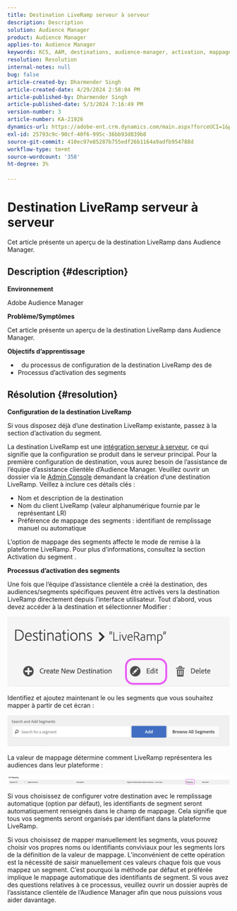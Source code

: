 ```yaml
---
title: Destination LiveRamp serveur à serveur
description: Description
solution: Audience Manager
product: Audience Manager
applies-to: Audience Manager
keywords: KCS, AAM, destinations, audience-manager, activation, mappages, S2S, serveur à serveur
resolution: Resolution
internal-notes: null
bug: false
article-created-by: Dharmender Singh
article-created-date: 4/29/2024 2:58:04 PM
article-published-by: Dharmender Singh
article-published-date: 5/3/2024 7:16:49 PM
version-number: 3
article-number: KA-21926
dynamics-url: https://adobe-ent.crm.dynamics.com/main.aspx?forceUCI=1&pagetype=entityrecord&etn=knowledgearticle&id=690836e1-3806-ef11-9f8a-6045bd034c54
exl-id: 25793c9c-90cf-40f6-995c-36bb93d839b8
source-git-commit: 410ec97e85287b755edf26b1164a9adfb954788d
workflow-type: tm+mt
source-wordcount: '358'
ht-degree: 3%

---
```


# Destination LiveRamp serveur à serveur


Cet article présente un aperçu de la destination LiveRamp dans Audience Manager.

## Description {#description}


<b>Environnement</b>

Adobe Audience Manager

<b>Problème/Symptômes</b>

Cet article présente un aperçu de la destination LiveRamp dans Audience Manager.

<b>Objectifs d’apprentissage</b>

- &#x200B; &#x200B;  du processus de configuration de la destination LiveRamp des  de 
- Processus d’activation des segments



## Résolution {#resolution}


<b>Configuration de la destination LiveRamp</b>

Si vous disposez déjà d’une destination LiveRamp existante, passez à la section d’activation du segment. 

La destination LiveRamp est une [intégration serveur à serveur](https://experienceleague.adobe.com/docs/audience-manager/user-guide/features/destinations/device-based/device-based-destinations-list.html?lang=fr), ce qui signifie que la configuration se produit dans le serveur principal. Pour la première configuration de destination, vous aurez besoin de l’assistance de l’équipe d’assistance clientèle d’Audience Manager. Veuillez ouvrir un dossier via le [Admin Console](https://adminconsole.adobe.com/) demandant la création d’une destination LiveRamp. Veillez à inclure ces détails clés :

- Nom et description de la destination
- Nom du client LiveRamp (valeur alphanumérique fournie par le représentant LR)
- Préférence de mappage des segments : identifiant de remplissage manuel ou automatique


L’option de mappage des segments affecte le mode de remise à la plateforme LiveRamp. Pour plus d’informations, consultez la section Activation du segment .



<b>Processus d’activation des segments</b>

Une fois que l’équipe d’assistance clientèle a créé la destination, des audiences/segments spécifiques peuvent être activés vers la destination LiveRamp directement depuis l’interface utilisateur. Tout d’abord, vous devez accéder à la destination et sélectionner Modifier :

![](assets/bd9e9cba-89e3-ed11-a7c7-6045bd0065b6.png)



Identifiez et ajoutez maintenant le ou les segments que vous souhaitez mapper à partir de cet écran :

![](assets/d96041d3-89e3-ed11-a7c7-6045bd0065b6.png)

La valeur de mappage détermine comment LiveRamp représentera les audiences dans leur plateforme : 

![](assets/75158bf1-89e3-ed11-a7c7-6045bd0065b6.png)

Si vous choisissez de configurer votre destination avec le remplissage automatique (option par défaut), les identifiants de segment seront automatiquement renseignés dans le champ de mappage. Cela signifie que tous vos segments seront organisés par identifiant dans la plateforme LiveRamp.

Si vous choisissez de mapper manuellement les segments, vous pouvez choisir vos propres noms ou identifiants conviviaux pour les segments lors de la définition de la valeur de mappage. L’inconvénient de cette opération est la nécessité de saisir manuellement ces valeurs chaque fois que vous mappez un segment. C’est pourquoi la méthode par défaut et préférée implique le mappage automatique des identifiants de segment. Si vous avez des questions relatives à ce processus, veuillez ouvrir un dossier auprès de l’assistance clientèle de l’Audience Manager afin que nous puissions vous aider davantage.
